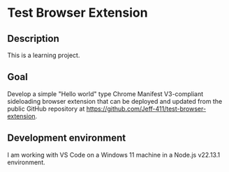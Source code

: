 # Test Browser Extension

## Description

This is a learning project.

## Goal

Develop a simple "Hello world" type Chrome Manifest V3-compliant sideloading browser extension that can be deployed and updated from the public GitHub repository at https://github.com/Jeff-411/test-browser-extension.

## Development environment

I am working with VS Code on a Windows 11 machine in a Node.js v22.13.1 environment.
